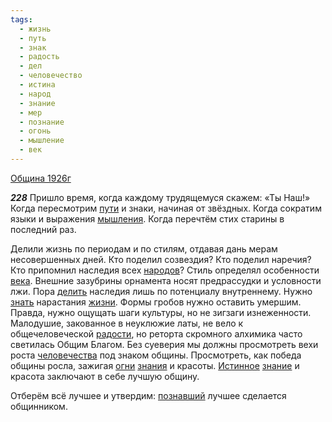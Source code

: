 ```yaml
---
tags:
  - жизнь
  - путь
  - знак
  - радость
  - дел
  - человечество
  - истина
  - народ
  - знание
  - мер
  - познание
  - огонь
  - мышление
  - век
---
```


[Община 1926г](/agni/1926)

___228___
Пришло время, когда каждому трудящемуся скажем: «Ты Наш!» Когда пересмотрим [пути](/tag/#путь) и знаки, начиная от звёздных. Когда сократим языки и выражения [мышления](/tag/#мышление). Когда перечтём стих старины в последний раз.   

Делили жизнь по периодам и по стилям, отдавая дань мерам несовершенных дней. Кто поделил созвездия? Кто поделил наречия? Кто припомнил наследия всех [народов](/tag/#народ)? Стиль определял особенности [века](/tag/#век). Внешние зазубрины орнамента носят предрассудки и условности лжи. Пора [делить](/tag/#дел) наследия лишь по потенциалу внутреннему. Нужно [знать](/tag/#познание) нарастания [жизни](/tag/#жизнь). Формы гробов нужно оставить умершим. Правда, нужно ощущать шаги культуры, но не зигзаги изнеженности. Малодушие, закованное в неуклюжие латы, не вело к общечеловеческой [радости](/tag/#радость), но реторта скромного алхимика часто светилась Общим Благом. Без суеверия мы должны просмотреть вехи роста [человечества](/tag/#человечество) под знаком общины. Просмотреть, как победа общины росла, зажигая [огни](/tag/#огонь) [знания](/tag/#[знание](/tag/#знание)) и красоты. [Истинное](/tag/#истина) [знание](/tag/#знание) и красота заключают в себе лучшую общину.   

Отберём всё лучшее и утвердим: [познавший](/tag/#познание) лучшее сделается общинником.   

